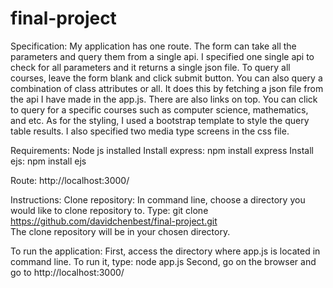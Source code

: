 # final-project
Specification:
My application has one route. The form can take all the parameters and query them from a single api. I specified one single api to check for all parameters and it returns a single json file. To query all courses, leave the form blank and click submit button. You can also query a combination of  class attributes or all. It does this by fetching a json file from the api I have made in the app.js. There are also links on top. You can click to query for a specific courses such as computer science, mathematics, and etc. As for the styling, I used a bootstrap template to style the query table results. I also specified two media type screens in the css file.

Requirements:
Node js installed
Install express: npm install express 
Install ejs: npm install ejs

Route:
http://localhost:3000/


Instructions: 
Clone repository:
In command line, choose a directory you would like to clone repository to.
Type: git clone https://github.com/davidchenbest/final-project.git  
The clone repository will be in your chosen directory.


To run the application:
First, access the directory where app.js is located in command line.
To run it, type: node app.js
Second, go on the browser and go to http://localhost:3000/
 
